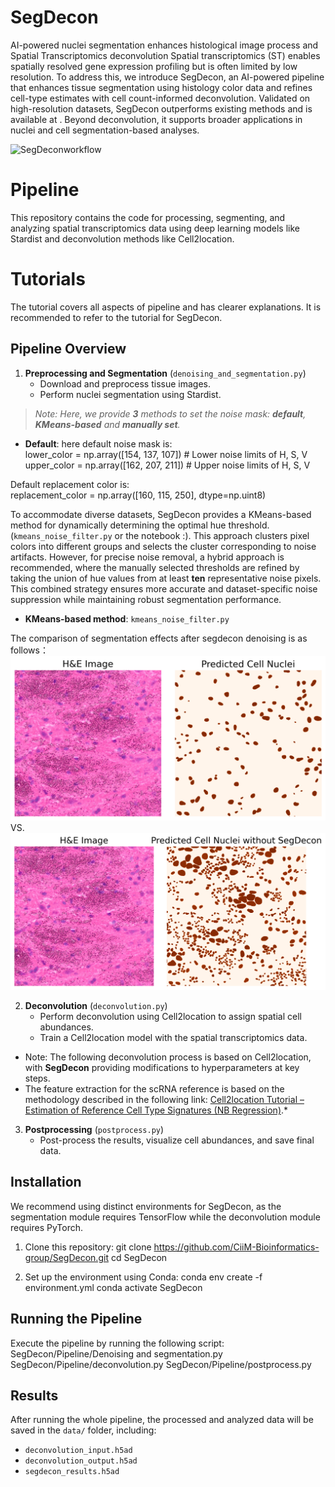 # SegDecon
AI-powered nuclei segmentation enhances histological image process and Spatial Transcriptomics deconvolution
Spatial transcriptomics (ST) enables spatially resolved gene expression profiling but is often limited by low resolution. To address this, we introduce SegDecon, an AI-powered pipeline that enhances tissue segmentation using histology color data and refines cell-type estimates with cell count-informed deconvolution. Validated on high-resolution datasets, SegDecon outperforms existing methods and is available at . Beyond deconvolution, it supports broader applications in nuclei and cell segmentation-based analyses.

![SegDeconworkflow](images/SegDecon_WorkFlow.jpeg)

# Pipeline

This repository contains the code for processing, segmenting, and analyzing spatial transcriptomics data using deep learning models like Stardist and deconvolution methods like Cell2location.

# Tutorials
The tutorial covers all aspects of pipeline and has clearer explanations. It is recommended to refer to the tutorial for SegDecon.

## Pipeline Overview

1. **Preprocessing and Segmentation** (`denoising_and_segmentation.py`)
   - Download and preprocess tissue images.
   - Perform nuclei segmentation using Stardist.
> *Note: Here, we provide **3** methods to set the noise mask: **default**, **KMeans-based** and **manually set**.*

- **Default**:
here default noise mask is:  
lower_color = np.array([154, 137, 107])  # Lower noise limits of H, S, V
upper_color = np.array([162, 207, 211])  # Upper noise limits of H, S, V

Default replacement color is:  
replacement_color = np.array([160, 115, 250], dtype=np.uint8)    

To accommodate diverse datasets, SegDecon provides a KMeans-based method for dynamically determining the optimal hue threshold.(`kmeans_noise_filter.py` or the notebook :). This approach clusters pixel colors into different groups and selects the cluster corresponding to noise artifacts. However, for precise noise removal, a hybrid approach is recommended, where the manually selected thresholds are refined by taking the union of hue values from at least **ten** representative noise pixels. This combined strategy ensures more accurate and dataset-specific noise suppression while maintaining robust segmentation performance.

- **KMeans-based method**: `kmeans_noise_filter.py`

The comparison of segmentation effects after segdecon denoising is as follows：  
![Segmentationeffect](images/predict.png)  VS.
![Segmentationeffect](images/con_predict.png)


2. **Deconvolution** (`deconvolution.py`)
   - Perform deconvolution using Cell2location to assign spatial cell abundances.
   - Train a Cell2location model with the spatial transcriptomics data.
- Note: The following deconvolution process is based on Cell2location, with **SegDecon** providing modifications to hyperparameters at key steps.
- The feature extraction for the scRNA reference is based on the methodology described in the following link: [Cell2location Tutorial – Estimation of Reference Cell Type Signatures (NB Regression)](https://cell2location.readthedocs.io/en/latest/notebooks/cell2location_tutorial.html#Estimation-of-reference-cell-type-signatures-(NB-regression)).*
  
3. **Postprocessing** (`postprocess.py`)
   - Post-process the results, visualize cell abundances, and save final data.

## Installation
We recommend using distinct environments for SegDecon, as the segmentation module requires TensorFlow while the deconvolution module requires PyTorch.

1. Clone this repository:
git clone https://github.com/CiiM-Bioinformatics-group/SegDecon.git cd SegDecon

3. Set up the environment using Conda:
conda env create -f environment.yml conda activate SegDecon

## Running the Pipeline

Execute the pipeline by running the following script:
SegDecon/Pipeline/Denoising and segmentation.py 
SegDecon/Pipeline/deconvolution.py 
SegDecon/Pipeline/postprocess.py


## Results

After running the whole pipeline, the processed and analyzed data will be saved in the `data/` folder, including:
- `deconvolution_input.h5ad`
- `deconvolution_output.h5ad`
- `segdecon_results.h5ad`
